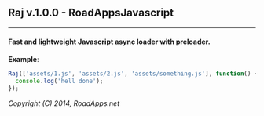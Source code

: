 ## Raj v.1.0.0 - RoadAppsJavascript
---

#### Fast and lightweight Javascript async loader with preloader.



**Example**:

```javascript
Raj(['assets/1.js', 'assets/2.js', 'assets/something.js'], function() {
  console.log('hell done');
});
```

*Copyright (C) 2014, RoadApps.net*
